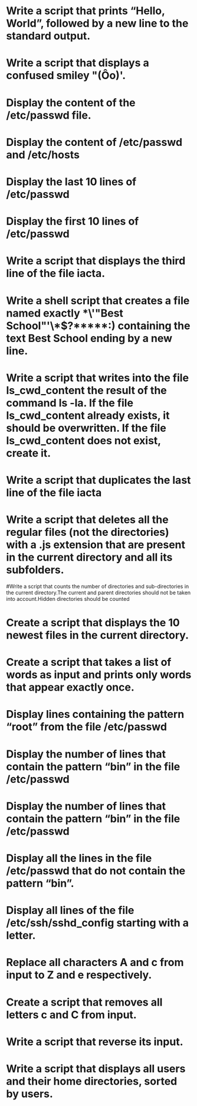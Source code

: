 # Write a script that prints “Hello, World”, followed by a new line to the standard output.
# Write a script that displays a confused smiley "(Ôo)'.
# Display the content of the /etc/passwd file.
# Display the content of /etc/passwd and /etc/hosts
# Display the last 10 lines of /etc/passwd
# Display the first 10 lines of /etc/passwd
# Write a script that displays the third line of the file iacta.
# Write a shell script that creates a file named exactly \*\\'"Best School"\'\\*$\?\*\*\*\*\*:) containing the text Best School ending by a new line.
# Write a script that writes into the file ls_cwd_content the result of the command ls -la. If the file ls_cwd_content already exists, it should be overwritten. If the file ls_cwd_content does not exist, create it.
# Write a script that duplicates the last line of the file iacta
# Write a script that deletes all the regular files (not the directories) with a .js extension that are present in the current directory and all its subfolders.
#Write a script that counts the number of directories and sub-directories in the current directory.The current and parent directories should not be taken into account.Hidden directories should be counted
# Create a script that displays the 10 newest files in the current directory.
# Create a script that takes a list of words as input and prints only words that appear exactly once.
# Display lines containing the pattern “root” from the file /etc/passwd
# Display the number of lines that contain the pattern “bin” in the file /etc/passwd
# Display the number of lines that contain the pattern “bin” in the file /etc/passwd
# Display all the lines in the file /etc/passwd that do not contain the pattern “bin”.
# Display all lines of the file /etc/ssh/sshd_config starting with a letter.
# Replace all characters A and c from input to Z and e respectively.
# Create a script that removes all letters c and C from input.
# Write a script that reverse its input.
# Write a script that displays all users and their home directories, sorted by users.
